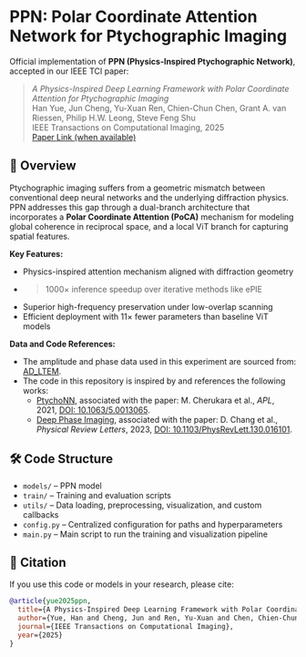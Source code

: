 # PPN: Polar Coordinate Attention Network for Ptychographic Imaging

Official implementation of **PPN (Physics-Inspired Ptychographic Network)**, accepted in our IEEE TCI paper:

> *A Physics-Inspired Deep Learning Framework with Polar Coordinate Attention for Ptychographic Imaging*  
> Han Yue, Jun Cheng, Yu-Xuan Ren, Chien-Chun Chen, Grant A. van Riessen, Philip H.W. Leong, Steve Feng Shu  
> IEEE Transactions on Computational Imaging, 2025  
> [Paper Link (when available)](https://arxiv.org/abs/2412.06806)

## 🔬 Overview

Ptychographic imaging suffers from a geometric mismatch between conventional deep neural networks and the underlying diffraction physics. PPN addresses this gap through a dual-branch architecture that incorporates a **Polar Coordinate Attention (PoCA)** mechanism for modeling global coherence in reciprocal space, and a local ViT branch for capturing spatial features.

**Key Features:**
- Physics-inspired attention mechanism aligned with diffraction geometry
- >1000× inference speedup over iterative methods like ePIE
- Superior high-frequency preservation under low-overlap scanning
- Efficient deployment with 11× fewer parameters than baseline ViT models

**Data and Code References:**
- The amplitude and phase data used in this experiment are sourced from: [AD_LTEM](https://github.com/danielzt12/AD_LTEM).
- The code in this repository is inspired by and references the following works:
  - [PtychoNN](https://github.com/mcherukara/PtychoNN), associated with the paper: M. Cherukara et al., *APL*, 2021, [DOI: 10.1063/5.0013065](https://aip.scitation.org/doi/full/10.1063/5.0013065).
  - [Deep Phase Imaging](https://github.com/dillanchang/deep-phase-imaging), associated with the paper: D. Chang et al., *Physical Review Letters*, 2023, [DOI: 10.1103/PhysRevLett.130.016101](https://journals.aps.org/prl/abstract/10.1103/PhysRevLett.130.016101).
 
  
## 🛠 Code Structure

- `models/` – PPN model
- `train/` – Training and evaluation scripts
- `utils/` – Data loading, preprocessing, visualization, and custom callbacks
- `config.py` – Centralized configuration for paths and hyperparameters
- `main.py` – Main script to run the training and visualization pipeline


## 📖 Citation

If you use this code or models in your research, please cite:

```bibtex
@article{yue2025ppn,
  title={A Physics-Inspired Deep Learning Framework with Polar Coordinate Attention for Ptychographic Imaging},
  author={Yue, Han and Cheng, Jun and Ren, Yu-Xuan and Chen, Chien-Chun and van Riessen, Grant A. and Leong, Philip H.W. and Shu, Steve Feng},
  journal={IEEE Transactions on Computational Imaging},
  year={2025}
}
